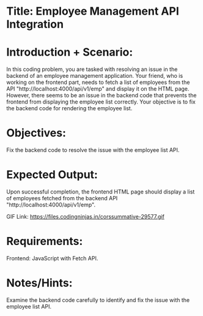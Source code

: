 # Title: Employee Management API Integration

# Introduction + Scenario:

In this coding problem, you are tasked with resolving an issue in the backend of an employee management application. Your friend, who is working on the frontend part, needs to fetch a list of employees from the API "http://localhost:4000/api/v1/emp" and display it on the HTML page. However, there seems to be an issue in the backend code that prevents the frontend from displaying the employee list correctly. Your objective is to fix the backend code for rendering the employee list.

# Objectives:

Fix the backend code to resolve the issue with the employee list API.

# Expected Output:

Upon successful completion, the frontend HTML page should display a list of employees fetched from the backend API "http://localhost:4000/api/v1/emp".

GIF Link: https://files.codingninjas.in/corssummative-29577.gif

# Requirements:

Frontend: JavaScript with Fetch API.

# Notes/Hints:

Examine the backend code carefully to identify and fix the issue with the employee list API.

